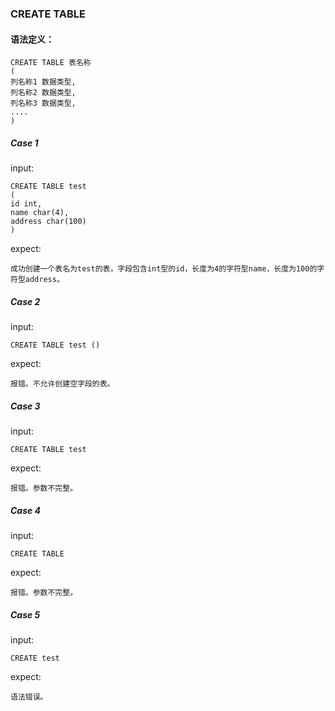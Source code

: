 
### CREATE TABLE
#### 语法定义：
```
CREATE TABLE 表名称
(
列名称1 数据类型,
列名称2 数据类型,
列名称3 数据类型,
....
)
```
##### Case 1
input:
```
CREATE TABLE test
(
id int,
name char(4),
address char(100)
)
```
expect:
```
成功创建一个表名为test的表，字段包含int型的id，长度为4的字符型name，长度为100的字符型address。
```
##### Case 2
input:
```
CREATE TABLE test ()
```
expect:
```
报错。不允许创建空字段的表。
```
##### Case 3
input:
```
CREATE TABLE test
```
expect:
```
报错。参数不完整。
```
##### Case 4
input:
```
CREATE TABLE
```
expect:
```
报错。参数不完整。
```
##### Case 5
input:
```
CREATE test
```
expect:
```
语法错误。
```